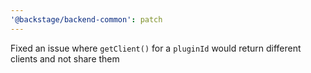 ```yaml
---
'@backstage/backend-common': patch
---
```


Fixed an issue where `getClient()` for a `pluginId` would return different clients and not share them
